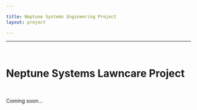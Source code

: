```yaml
---

title: Neptune Systems Engineering Project
layout: project

---
```


---

<br>

# Neptune Systems Lawncare Project

<br>

Coming soon...

<br>